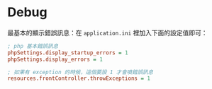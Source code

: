 # Debug

最基本的顯示錯誤訊息：在 `application.ini` 裡加入下面的設定值即可：

```ini
; php 基本錯誤訊息
phpSettings.display_startup_errors = 1
phpSettings.display_errors = 1

; 如果有 exception 的時候，這個要設 1 才會噴錯誤訊息
resources.frontController.throwExceptions = 1
```
